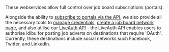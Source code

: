 These webservices allow full control over job board subscriptions (portals).

Alongside the ability to [subscribe to portals via the API](https://github.com/oneworldmarket/idibu-api/blob/master/webservices/portal-management/portal-subscription-management/subscribe-to-portal-and-get-subscription-info.md), we also provide all the necessary tools to [manage credentials](https://github.com/oneworldmarket/idibu-api/tree/master/webservices/portal-management/portal-login-management), [create a job board network page](https://github.com/oneworldmarket/idibu-api/tree/master/webservices/portal-management/portal-details), and also utilise our [LiveAuth API](https://github.com/oneworldmarket/idibu-api/blob/master/webservices/portal-management/portal-subscription-management/LiveAuth-API.md) - the LiveAuth API enables users to authorise idibu for posting job adverts on destinations that require 'OAuth'. Currently, these destinations include social networks such Facebook, Twitter, and LinkedIn.

